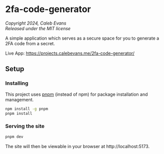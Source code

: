 # 2fa-code-generator

_Copyright 2024, Caleb Evans_  
_Released under the MIT license_

A simple application which serves as a secure space for you to generate a 2FA
code from a secret.

Live App: https://projects.calebevans.me/2fa-code-generator/

## Setup

### Installing

This project uses [pnpm][pnpm] (instead of npm) for package installation and
management.

[pnpm]: https://pnpm.io/

```bash
npm install -g pnpm
pnpm install
```

### Serving the site

```bash
pnpm dev
```

The site will then be viewable in your browser at http://localhost:5173.
